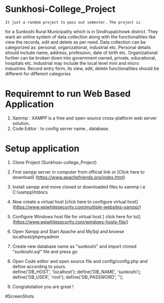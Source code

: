 # Sunkhosi-College_Project
    It just a random project to pass out semester. The project is
for a Sunkoshi Rural Municipality which is in Sindhupalchowk district. They want an online system of
data collection along with the functionalities like view the records, edit and delete as per need. Data
collection can be categorized as: personal, organizational, industrial etc. Personal details should include
name, address, profession, date of birth etc. Organizational further can be broken down into government
owned, private, educational, hospitals etc. Industrial may include the local level mini and micro
industries. Record entry form, its view, edit, delete functionalities should be different for different
categories
    

# Requiremnt to run Web Based Application
1. Xammp : XAMPP is a free and open-source cross-platform web server solution. 
2. Code Editor : to config server name , database. 


# Setup application
1. Clone Project (Sunkhosi-college_Project) 
2. First xampp server in computer from official link or [Click here to download] (https://www.apachefriends.org/index.html) 
3. Install xampp and move cloned or downloaded files to xammp i.e C:\xampp\htdocs 
4. Now create a virtual host [click here to configure virtual host] (https://www.wpwhitesecurity.com/multiple-websites-xampp/)
5. Configure Windows host file for virtual host [ click here for tut] (https://www.wpwhitesecurity.com/windows-hosts-file/)
6. Open Xampp and Start Apache and MySql and browse localhost/phpmyadmin 
7. Create new database name as "sunkoshi" and import cloned "sunkoshi.sql" file and press go

8. Open Code editor and open source file and config/config.php and define according to yours.  
                                define('DB_HOST', 'localhost');
	                              define('DB_NAME', 'sunkoshi');
	                              define('DB_USER', 'root');
	                              define('DB_PASSWORD', '');
9. Congratulation you are great !

#ScreenShots 
